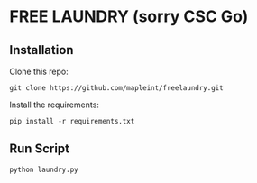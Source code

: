 # FREE LAUNDRY (sorry CSC Go)

## Installation
Clone this repo:

```
git clone https://github.com/mapleint/freelaundry.git
```

Install the requirements:

```
pip install -r requirements.txt
```

## Run Script
```python laundry.py```
